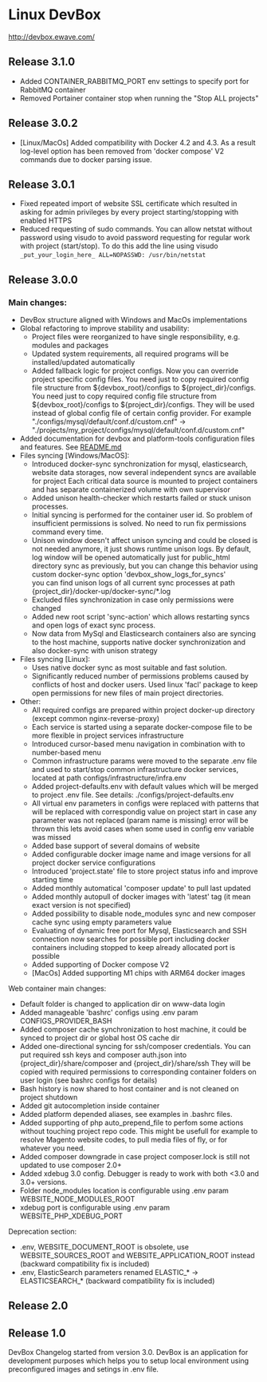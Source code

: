 # Linux DevBox
http://devbox.ewave.com/

## Release 3.1.0
- Added CONTAINER_RABBITMQ_PORT env settings to specify port for RabbitMQ container
- Removed Portainer container stop when running the "Stop ALL projects" 

## Release 3.0.2
- [Linux/MacOs] Added compatibility with Docker 4.2 and 4.3. As a result log-level option has been removed from 'docker compose' V2 commands due to docker parsing issue.

## Release 3.0.1
- Fixed repeated import of website SSL certificate which resulted in asking for admin privileges by every project starting/stopping with enabled HTTPS
- Reduced requesting of sudo commands. 
  You can allow netstat without password using visudo to avoid password requesting for regular work with project (start/stop).
  To do this add the line using visudo
  `_put_your_login_here_ ALL=NOPASSWD: /usr/bin/netstat`

## Release 3.0.0

### Main changes:
- DevBox structure aligned with Windows and MacOs implementations
- Global refactoring to improve stability and usability:
  - Project files were reorganized to have single responsibility, e.g. modules and packages
  - Updated system requirements, all required programs will be installed/updated automatically
  - Added fallback logic for project configs. Now you can override project specific config files. You need just to copy required config file structure from ${devbox_root}/configs to ${project_dir}/configs.
    You need just to copy required config file structure from ${devbox_root}/configs to ${project_dir}/configs. They will be used instead of global config file of certain config provider.
    For example "./configs/mysql/default/conf.d/custom.cnf" -> "./projects/my_project/configs/mysql/default/conf.d/custom.cnf"
- Added documentation for devbox and platform-tools configuration files and features. See [README.md](README.md)
- Files syncing [Windows/MacOS]:
  - Introduced docker-sync synchronization for mysql, elasticsearch, website data storages, now several independent syncs are available for project
    Each critical data source is mounted to project containers and has separate containerized volume with own supervisor
  - Added unison health-checker which restarts failed or stuck unison processes.
  - Initial syncing is performed for the container user id. So problem of insufficient permissions is solved. No need to run fix permissions command every time.  
  - Unison window doesn't affect unison syncing and could be closed is not needed anymore, it just shows runtime unison logs.
    By default, log window will be opened automatically just for public_html directory sync as previously, but you can change this behavior using custom docker-sync option 'devbox_show_logs_for_syncs'  
    you can find unison logs of all current sync processes at path {project_dir}/docker-up/docker-sync/*.log
  - Excluded files synchronization in case only permissions were changed
  - Added new root script 'sync-action' which allows restarting syncs and open logs of exact sync process.
  - Now data from MySql and Elasticsearch containers also are syncing to the host machine, supports native docker synchronization and also docker-sync with unison strategy
- Files syncing [Linux]:
  - Uses native docker sync as most suitable and fast solution.
  - Significantly reduced number of permissions problems caused by conflicts of host and docker users. Used linux 'facl' package to keep open permissions for new files of main project directories.
- Other:
  - All required configs are prepared within project docker-up directory (except common nginx-reverse-proxy)
  - Each service is started using a separate docker-compose file to be more flexible in project services infrastructure
  - Introduced cursor-based menu navigation in combination with to number-based menu
  - Common infrastructure params were moved to the separate .env file and used to start/stop common infrastructure docker services, located at path configs/infrastructure/infra.env
  - Added project-defaults.env with default values which will be merged to project .env file. See details: ./configs/project-defaults.env
  - All virtual env parameters in configs were replaced with patterns that will be replaced with correspondig value on project start
    in case any parameter was not replaced (param name is missing) error will be thrown
    this lets avoid cases when some used in config env variable was missed
  - Added base support of several domains of website
  - Added configurable docker image name and image versions for all project docker service configurations
  - Introduced 'project.state' file to store project status info and improve starting time
  - Added monthly automatical 'composer update' to pull last updated
  - Added monthly autopull of docker images with 'latest' tag (it mean exact version is not specified)
  - Added possibility to disable node_modules sync and new composer cache sync using empty parameters value
  - Evaluating of dynamic free port for Mysql, Elasticsearch and SSH connection now searches for possible port including docker containers including stopped to keep already allocated port is possible
  - Added supporting of Docker compose V2
  - [MacOs] Added supporting M1 chips with ARM64 docker images

Web container main changes:
- Default folder is changed to application dir on www-data login
- Added manageable 'bashrc' configs using .env param CONFIGS_PROVIDER_BASH
- Added composer cache synchronization to host machine, it could be synced to project dir or global host OS cache dir
- Added one-directional syncing for ssh/composer credentials. You can put required ssh keys and composer auth.json into {project_dir}/share/composer and {project_dir}/share/ssh
  They will be copied with required permissions to corresponding container folders on user login (see bashrc configs for details)
- Bash history is now shared to host container and is not cleaned on project shutdown
- Added git autocompletion inside container
- Added platform depended aliases, see examples in .bashrc files.
- Added supporting of php auto_prepend_file to perfom some actions without touching project repo code.
  This might be usefull for example to resolve Magento website codes, to pull media files of fly, or for whatever you need.
- Added composer downgrade in case project composer.lock is still not updated to use composer 2.0+
- Added xdebug 3.0 config. Debugger is ready to work with both <3.0 and 3.0+ versions.
- Folder node_modules location is configurable using .env param WEBSITE_NODE_MODULES_ROOT
- xdebug port is configurable using .env param WEBSITE_PHP_XDEBUG_PORT


Deprecation section:
- .env, WEBSITE_DOCUMENT_ROOT is obsolete, use WEBSITE_SOURCES_ROOT and WEBSITE_APPLICATION_ROOT instead (backward compatibility fix is included)
- .env, ElasticSearch parameters renamed ELASTIC_* -> ELASTICSEARCH_* (backward compatibility fix is included)

## Release 2.0
## Release 1.0
DevBox Changelog started from version 3.0.
DevBox is an application for development purposes which helps you to setup local environment using preconfigured images and setings in .env file. 
